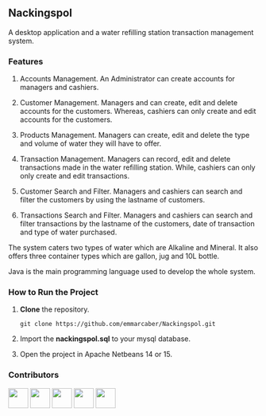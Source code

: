 ## Nackingspol
A desktop application and a water refilling station transaction management system.

### Features
1. Accounts Management. An Administrator can create accounts for managers and cashiers.

2. Customer Management. Managers and can create, edit and delete accounts for the customers. Whereas, cashiers can only create and edit accounts for the customers.

3. Products Management. Managers can create, edit and delete the type and volume of water they will have to offer. 

4. Transaction Management. Managers can record, edit and delete transactions made in the water refilling station. While, cashiers can only only create and edit transactions.

5. Customer Search and Filter. Managers and cashiers can search and filter the customers by using the lastname of customers.

6. Transactions Search and Filter. Managers and cashiers can search and filter transactions by the lastname of the customers, date of transaction and type of water purchased. 

The system caters two types of water which are Alkaline and Mineral. It also offers three container types which are gallon, jug and 10L bottle.

Java is the main programming language used to develop the whole system.

### How to Run the Project
1. __Clone__ the repository.

      ```git clone https://github.com/emmarcaber/Nackingspol.git```

2. Import the __nackingspol.sql__ to your mysql database.

2. Open the project in Apache Netbeans 14 or 15.

### Contributors
<p>
  <a href="https://github.com/Luccharl" target="_blank"><img src="https://avatars.githubusercontent.com/u/88816678?v=4" height="40" width="40" /></a>
  <a href="https://github.com/AyJayyyyy" target="_blank"><img src="https://avatars.githubusercontent.com/u/106132941?v=4" height="40" width="40" /></a>
  <a href="https://github.com/melemmel" target="_blank"><img src="https://avatars.githubusercontent.com/u/119399992?v=4" height="40" width="40" /></a>
  <a href="https://github.com/allen014" target="_blank"><img src="https://avatars.githubusercontent.com/u/122859820?v=4" height="40" width="40" /></a>
  <a href="https://github.com/Carlszenn25" target="_blank"><img src="https://avatars.githubusercontent.com/u/121145896?v=4" height="40" width="40" /></a>
</p>

